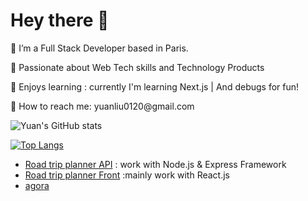 <div id="header" align="left">
  <h1> Hey there 👋</h1>
</div>

<div id='main' >
  
  <p> 🌱 I’m a Full Stack Developer based in Paris.</p> 
  <p> 🥰 Passionate about Web Tech skills and Technology Products</p> 
  <p> 👾 Enjoys learning : currently I'm learning Next.js | And debugs for fun! </p>
  <p> 📮 How to reach me: yuanliu0120@gmail.com </p>

</div>
<section align="left">
  
 ![Yuan's GitHub stats](https://github-readme-stats.vercel.app/api?username=yuanliuddd&show_icons=true&theme=great-gatsby)



[![Top Langs](https://github-readme-stats.vercel.app/api/top-langs/?username=yuanliuddd&layout=compact&theme=great-gatsby)](https://github.com/yuanliuddd/github-readme-stats)
</section>



- [Road trip planner API](https://github.com/poollooo/roadtrip-planner-api) : work with Node.js & Express Framework 
- [Road trip planner Front](https://github.com/poollooo/roadtrip-planner-front) :mainly work with React.js 
- [agora](https://github.com/sebastienng/agora-project) 


